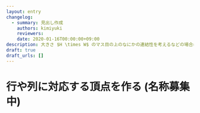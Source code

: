```yaml
---
layout: entry
changelog:
  - summary: 見出し作成
    authors: kimiyuki
    reviewers:
    date: 2020-01-16T00:00:00+09:00
description: 大きさ $H \times W$ のマス目の上のなにかの連結性を考えるなどの場合に、行と列のそれぞれに対応する $H + W$ 個の追加の頂点を考えるとうまくいくことがある。
draft: true
draft_urls: []
---
```


# 行や列に対応する頂点を作る (名称募集中)
